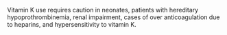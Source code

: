 Vitamin K use requires caution in neonates, patients with hereditary hypoprothrombinemia, renal impairment, cases of over anticoagulation due to heparins, and hypersensitivity to vitamin K.